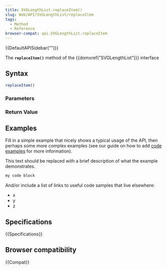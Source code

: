 ```yaml
---
title: SVGLengthList.replaceItem()
slug: Web/API/SVGLengthList/replaceItem
tags:
  - Method
  - Reference
browser-compat: api.SVGLengthList.replaceItem
---
```

{{DefaultAPISidebar("")}}

The **`replaceItem()`** method of the {{domxref("SVGLengthList")}} interface 

## Syntax

```js
replaceItem()
```

### Parameters



### Return Value



## Examples

Fill in a simple example that nicely shows a typical usage of the API, then perhaps some more complex examples (see our guide on how to add [code examples](/en-US/docs/MDN/Contribute/Structures/Code_examples) for more information).

This text should be replaced with a brief description of what the example demonstrates.

```js
my code block
```

And/or include a list of links to useful code samples that live elsewhere:

*   x
*   y
*   z

## Specifications

{{Specifications}}

## Browser compatibility

{{Compat}}

